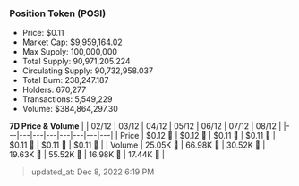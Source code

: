
  ### Position Token (POSI)
  - Price: $0.11
  - Market Cap: $9,959,164.02
  - Max Supply: 100,000,000
  - Total Supply: 90,971,205.224
  - Circulating Supply: 90,732,958.037
  - Total Burn: 238,247.187
  - Holders: 670,277
  - Transactions: 5,549,229
  - Volume: $384,864,297.30

  **7D Price & Volume**
  | | 02&#x2F;12 | 03&#x2F;12 | 04&#x2F;12 | 05&#x2F;12 | 06&#x2F;12 | 07&#x2F;12 | 08&#x2F;12 |
  |---|---|---|---|---|---|---|---|
  | Price | $0.12 🚀 | $0.12 🔻 | $0.11 🔻 | $0.11 🚀 | $0.11 🔻 | $0.11 🔻 | $0.11 🔻 |
  | Volume | 25.05K 🚀 | 66.98K 🚀 | 30.52K 🔻 | 19.63K 🔻 | 55.52K 🚀 | 16.98K 🔻 | 17.44K 🚀 |

  > updated_at: Dec 8, 2022 6:19 PM
